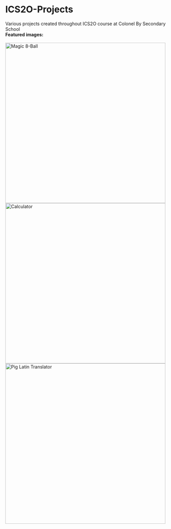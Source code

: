 # ICS2O-Projects
Various projects created throughout ICS2O course at Colonel By Secondary School
<br>
**Featured images:**
<br><br>
<img alt="Magic 8-Ball" align="left" width="500" src="https://i.ibb.co/xhwTzWd/Magic-8-ball.png">
<img alt="Calculator" align="left" width="500" src="https://i.ibb.co/p4xV7vM/calculator.png">
<img alt="Pig Latin Translator" align="left" width="500" src="https://i.ibb.co/jHNtDPR/Screenshot-238.png">
